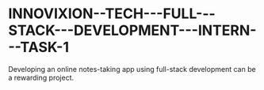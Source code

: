 # INNOVIXION--TECH---FULL---STACK---DEVELOPMENT---INTERN---TASK-1
Developing an online notes-taking app using full-stack development can be a rewarding project.
